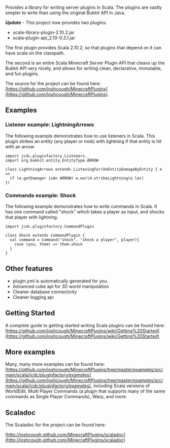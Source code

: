 Provides a library for writing server plugins in Scala. The plugins are vastly simpler to write than using the original Bukkit API in Java.

**_Update_** - This project now provides two plugins:

  * scala-library-plugin-2.10.2.jar
  * scala-plugin-api_2.10-0.3.1.jar

The first plugin provides Scala 2.10.2, so that plugins that depend on it can have scala on the classpath.

The second is an entire Scala Minecraft Server Plugin API that cleans up the Bukkit API very nicely, and allows for writing clean, declarative, immutable, and fun plugins.

The source for the project can be found here:
[https://github.com/joshcough/MinecraftPlugins](https://github.com/joshcough/MinecraftPlugins).

## Examples

### Listener example: LightningArrows

The following example demonstrates how to use listeners in Scala.
This plugin strikes an entity (any player or mob) with lightning if that entity is hit with an arrow:

    import jcdc.pluginfactory.Listeners._
    import org.bukkit.entity.EntityType.ARROW

    class LightningArrows extends ListeningFor(OnEntityDamageByEntity { e =>
      if (e.getDamager isAn ARROW) e.world.strikeLightning(e.loc)
    })

### Commands example: Shock

The following example demonstrates how to write commands in Scala.
It has one command called "shock" which takes a player as input, and shocks that player with lightning.

    import jcdc.pluginfactory.CommandPlugin

    class Shock extends CommandPlugin {
      val command = Command("shock", "shock a player", player){
        case (you, them) => them.shock
      }
    }

## Other features

* plugin.yml is automatically generated for you.
* Advanced cube api for 3D world manipulation
* Cleaner database connectivity
* Cleaner logging api

## Getting Started

A complete guide to getting started writing Scala plugins can be found here:
[https://github.com/joshcough/MinecraftPlugins/wiki/Getting%20Started](https://github.com/joshcough/MinecraftPlugins/wiki/Getting%20Started)

## More examples

Many, many more examples can be found here:
[https://github.com/joshcough/MinecraftPlugins/tree/master/examples/src/main/scala/jcdc/pluginfactory/examples](https://github.com/joshcough/MinecraftPlugins/tree/master/examples/src/main/scala/jcdc/pluginfactory/examples),
including Scala versions of WorldEdit, Multi Player Commands (a plugin that supports many of the
same commands as Single Player Commands), Warp, and more.

## Scaladoc

The Scaladoc for the project can be found here:

[http://joshcough.github.com/MinecraftPlugins/scaladoc](http://joshcough.github.com/MinecraftPlugins/scaladoc)